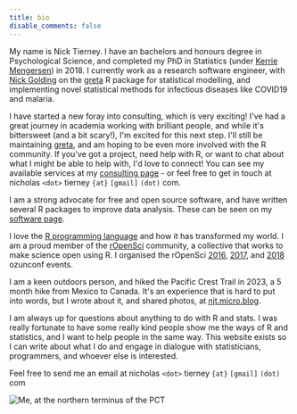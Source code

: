 ```yaml
---
title: bio
disable_comments: false
---
```


My name is Nick Tierney. I have an bachelors and honours degree in Psychological Science, and completed my PhD in Statistics (under [Kerrie Mengersen](https://en.wikipedia.org/wiki/Kerrie_Mengersen)) in 2018. I currently work as a research software engineer, with [Nick Golding](https://www.telethonkids.org.au/contact-us/our-people/g/nick-golding/) on the [greta](https://greta-stats.org/) R package for statistical modelling, and implementing novel statistical methods for infectious diseases like COVID19 and malaria.

I have started a new foray into consulting, which is very exciting! I've had a great journey in academia working with brilliant people, and while it's bittersweet (and a bit scary!), I'm excited for this next step. I'll still be maintaining [greta](https://greta-stats.org/), and am hoping to be even more involved with the R community. If you've got a project, need help with R, or want to chat about what I might be able to help with, I'd love to connect! You can see my available services at my [consulting page](consulting.md) - or feel free to get in touch at nicholas `<dot>` tierney `{at}` `[gmail]` `(dot)` com.

I am a strong advocate for free and open source software, and have written several R packages to improve data analysis. These can be seen on my [software page](http://njtierney.com/software).

I love the [R programming language](https://www.r-project.org/) and how it has transformed my world. I am a proud member of the [rOpenSci](https://ropensci.org/) community, a collective that works to make science open using R. I organised the rOpenSci [2016](https://auunconf.ropensci.org/), [2017](https://ozunconf17.ropensci.org/), and [2018](https://ozunconf18.ropensci.org/) ozunconf events.

I am a keen outdoors person, and hiked the Pacific Crest Trail in 2023, a 5 month hike from Mexico to Canada. It's an experience that is hard to put into words, but I wrote about it, and shared photos, at [njt.micro.blog](https://njt.micro.blog/).

I am always up for questions about anything to do with R and stats. I was really fortunate to have some really kind people show me the ways of R and statistics, and I want to help people in the same way. This website exists so I can write about what I do and engage in dialogue with statisticians, programmers, and whoever else is interested.

Feel free to send me an email at nicholas `<dot>` tierney `{at}` `[gmail]` `(dot)` com

![Me, at the northern terminus of the PCT](/imgs/pct-me-end.jpg)
